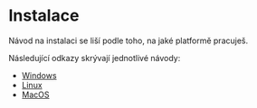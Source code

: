 
Instalace
=========

Návod na instalaci se liší podle toho, na jaké platformě pracuješ.

Následující odkazy skrývají jednotlivé návody:

- [Windows](./windows.md)
- [Linux](./linux.md)
- [MacOS](./macos.md)
